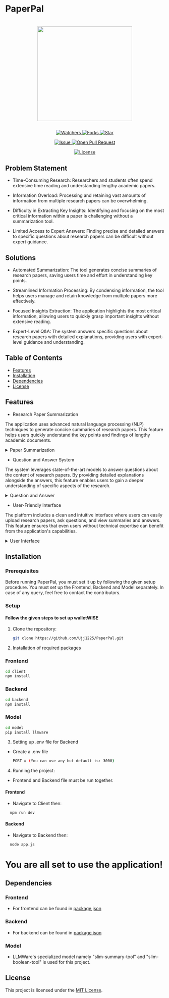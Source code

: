 # PaperPal

# <p align="center"><img src="https://github.com/Ujj1225/PaperPal/blob/main/client%20/src/assets/logo.png" width=300 /></p>

<p align="center">
    <p align="center">
        <a href="https://github.com/Ujj1225/PaperPal" target="blank">
            <img src="https://img.shields.io/github/watchers/Ujj1225/PaperPal?style=for-the-badge&logo=appveyor" alt="Watchers"/>
        </a>
        <a href="https://github.com/Ujj1225/PaperPal/fork" target="blank">
            <img src="https://img.shields.io/github/forks/Ujj1225/PaperPal?style=for-the-badge&logo=appveyor" alt="Forks"/>
        </a>
        <a href="https://github.com/Ujj1225/PaperPal/stargazers" target="blank">
            <img src="https://img.shields.io/github/stars/Ujj1225/PaperPal?style=for-the-badge&logo=appveyor" alt="Star"/>
        </a>
    </p>
    <p align="center">
        <a href="https://github.com/Ujj1225/PaperPal/issues" target="blank">
            <img src="https://img.shields.io/github/issues/Ujj1225/PaperPal?style=for-the-badge&logo=appveyor" alt="Issue"/>
        </a>
        <a href="https://github.com/Ujj1225/PaperPal/pulls" target="blank">
            <img src="https://img.shields.io/github/issues-pr/Ujj1225/PaperPal?style=for-the-badge&logo=appveyor" alt="Open Pull Request"/>
        </a>
    </p>
    <p align="center">
        <a href="https://github.com/Ujj1225/PaperPal/blob/master/LICENSE" target="blank">
            <img src="https://img.shields.io/github/license/Ujj1225/PaperPal?style=for-the-badge&logo=appveyor" alt="License" />
        </a>
    </p>
</p>

<p align="center">
</p>

## Problem Statement

* Time-Consuming Research: Researchers and students often spend extensive time reading and understanding lengthy academic papers.

* Information Overload: Processing and retaining vast amounts of information from multiple research papers can be overwhelming.

* Difficulty in Extracting Key Insights: Identifying and focusing on the most critical information within a paper is challenging without a summarization tool.

* Limited Access to Expert Answers: Finding precise and detailed answers to specific questions about research papers can be difficult without expert guidance.

## Solutions

* Automated Summarization: The tool generates concise summaries of research papers, saving users time and effort in understanding key points.

* Streamlined Information Processing: By condensing information, the tool helps users manage and retain knowledge from multiple papers more effectively.

* Focused Insights Extraction: The application highlights the most critical information, allowing users to quickly grasp important insights without extensive reading.
    
* Expert-Level Q&A: The system answers specific questions about research papers with detailed explanations, providing users with expert-level guidance and understanding.

## Table of Contents

- [Features](#features)
- [Installation](#installation)
- [Dependencies](#dependencies)
- [License](#license)

## Features

- Research Paper Summarization

The application uses advanced natural language processing (NLP) techniques to generate concise summaries of research papers. This feature helps users quickly understand the key points and findings of lengthy academic documents.
<details>
  <summary> Paper Summarization </summary>
  <img src="https://github.com/yourusername/yourrepository/blob/main/path/to/summarization_example.png" width=750/>
</details>

- Question and Answer System

The system leverages state-of-the-art models to answer questions about the content of research papers. By providing detailed explanations alongside the answers, this feature enables users to gain a deeper understanding of specific aspects of the research.
<details>
  <summary> Question and Answer </summary>
  <img src="https://github.com/yourusername/yourrepository/blob/main/path/to/qa_example.png" width=750/>
</details>

- User-Friendly Interface

The platform includes a clean and intuitive interface where users can easily upload research papers, ask questions, and view summaries and answers. This feature ensures that even users without technical expertise can benefit from the application's capabilities.
<details>
  <summary> User Interface </summary>
  <img src="https://github.com/yourusername/yourrepository/blob/main/path/to/ui_example.png" width=750/>
</details>

## Installation

### Prerequisites

Before running PaperPal, you must set it up by following the given setup procedure. You must set up the Frontend, Backend and Model separately. In case of any query, feel free to contact the contributors.

### Setup

#### Follow the given steps to set up walletWISE

1. Clone the repository:

   ```bash
   git clone https://github.com/Ujj1225/PaperPal.git
   ```

2. Installation of required packages

### Frontend

```bash
cd client
npm install
```

### Backend

```bash
cd backend
npm install
```

### Model 
```bash
cd model
pip install llmware
```

3. Setting up .env file for Backend

- Create a .env file

  ```bash
  PORT = (You can use any but default is: 3000)
  ```

4. Running the project:

- Frontend and Backend file must be run together.

#### Frontend

- Navigate to Client then:

```bash
  npm run dev
```

#### Backend

- Navigate to Backend then:

```bash
  node app.js
```

# You are all set to use the application!

## Dependencies

### Frontend

- For frontend can be found in [package.json](./Client%20/package.json)

### Backend

- For backend can be found in [package.json](./Backend/package.json)

### Model

- LLMWare's specialized model namely "slim-summary-tool" and "slim-boolean-tool" is used for this project. 

## License

This project is licensed under the [MIT License](/LICENSE).
